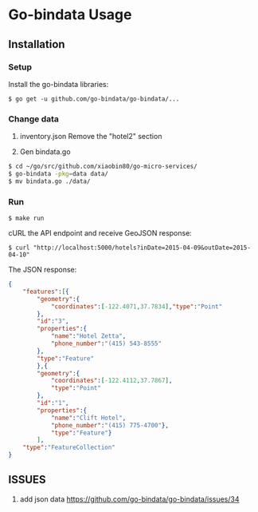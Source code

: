 # Go-bindata Usage

## Installation

### Setup

Install the go-bindata libraries:

	$ go get -u github.com/go-bindata/go-bindata/...


### Change data

1. inventory.json
Remove the "hotel2" section

2. Gen bindata.go
```bash
$ cd ~/go/src/github.com/xiaobin80/go-micro-services/
$ go-bindata -pkg=data data/
$ mv bindata.go ./data/
```


### Run
    $ make run

cURL the API endpoint and receive GeoJSON response:

    $ curl "http://localhost:5000/hotels?inDate=2015-04-09&outDate=2015-04-10" 

The JSON response:

```json
{
	"features":[{
		"geometry":{
			"coordinates":[-122.4071,37.7834],"type":"Point"
		},
		"id":"3",
		"properties":{
			"name":"Hotel Zetta",
			"phone_number":"(415) 543-8555"
		},
		"type":"Feature"
		},{
		"geometry":{
			"coordinates":[-122.4112,37.7867],
			"type":"Point"
		},
		"id":"1",
		"properties":{
			"name":"Clift Hotel",
			"phone_number":"(415) 775-4700"},
			"type":"Feature"}
		],
	"type":"FeatureCollection"
}
```

## ISSUES
1. add json data
https://github.com/go-bindata/go-bindata/issues/34
